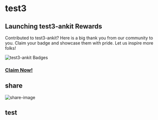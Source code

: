 # test3
## Launching test3-ankit Rewards
 Contributed to test3-ankit? Here is a big thank you from our community to you.
 Claim your badge and showcase them with pride. Let us inspire more folks!

 ![test3-ankit Badges](https://beta.aviyel.com/assets/uploads/rewards/share/project/1917/512/share.png)
 ### **[Claim Now!](https://beta.aviyel.com/projects/1917/test3-ankit/rewards)**

## share
![share-image](https://beta.aviyel.com/assets/uploads/rewards/share/user/1699/1917/share.png)
## test
